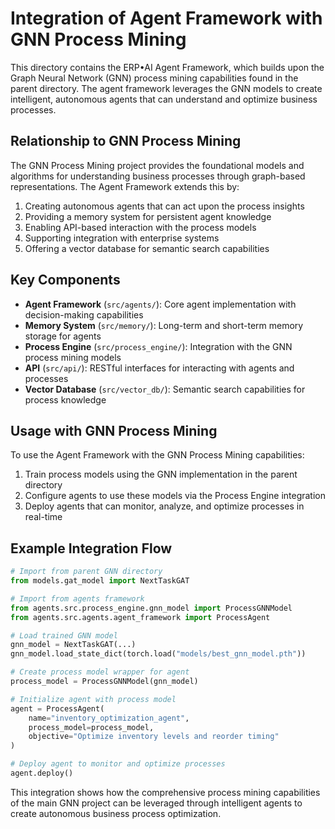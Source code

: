 # Integration of Agent Framework with GNN Process Mining

This directory contains the ERP•AI Agent Framework, which builds upon the Graph Neural Network (GNN) process mining capabilities found in the parent directory. The agent framework leverages the GNN models to create intelligent, autonomous agents that can understand and optimize business processes.

## Relationship to GNN Process Mining

The GNN Process Mining project provides the foundational models and algorithms for understanding business processes through graph-based representations. The Agent Framework extends this by:

1. Creating autonomous agents that can act upon the process insights
2. Providing a memory system for persistent agent knowledge
3. Enabling API-based interaction with the process models
4. Supporting integration with enterprise systems
5. Offering a vector database for semantic search capabilities

## Key Components

- **Agent Framework** (`src/agents/`): Core agent implementation with decision-making capabilities
- **Memory System** (`src/memory/`): Long-term and short-term memory storage for agents
- **Process Engine** (`src/process_engine/`): Integration with the GNN process mining models
- **API** (`src/api/`): RESTful interfaces for interacting with agents and processes
- **Vector Database** (`src/vector_db/`): Semantic search capabilities for process knowledge

## Usage with GNN Process Mining

To use the Agent Framework with the GNN Process Mining capabilities:

1. Train process models using the GNN implementation in the parent directory
2. Configure agents to use these models via the Process Engine integration
3. Deploy agents that can monitor, analyze, and optimize processes in real-time

## Example Integration Flow

```python
# Import from parent GNN directory
from models.gat_model import NextTaskGAT

# Import from agents framework
from agents.src.process_engine.gnn_model import ProcessGNNModel
from agents.src.agents.agent_framework import ProcessAgent

# Load trained GNN model
gnn_model = NextTaskGAT(...)
gnn_model.load_state_dict(torch.load("models/best_gnn_model.pth"))

# Create process model wrapper for agent
process_model = ProcessGNNModel(gnn_model)

# Initialize agent with process model
agent = ProcessAgent(
    name="inventory_optimization_agent",
    process_model=process_model,
    objective="Optimize inventory levels and reorder timing"
)

# Deploy agent to monitor and optimize processes
agent.deploy()
```

This integration shows how the comprehensive process mining capabilities of the main GNN project can be leveraged through intelligent agents to create autonomous business process optimization. 
